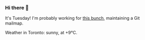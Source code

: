 ### Hi there :wave:

It's Tuesday! I'm probably working for [this bunch](https://github.com/kohofinancial), maintaining a Git mailmap.

Weather in Toronto: sunny, at +9°C.
